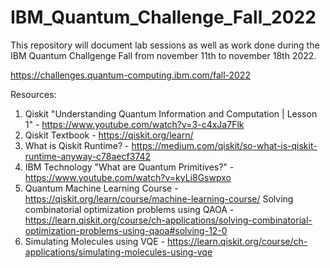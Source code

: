 # IBM_Quantum_Challenge_Fall_2022
This repository will document lab sessions as well as work done during the IBM Quantum Challgenge Fall from november 11th to november 18th 2022.

https://challenges.quantum-computing.ibm.com/fall-2022

Resources:
1) Qiskit "Understanding Quantum Information and Computation | Lesson 1" - https://www.youtube.com/watch?v=3-c4xJa7Flk
2) Qiskit Textbook - https://qiskit.org/learn/
3) What is Qiskit Runtime? - https://medium.com/qiskit/so-what-is-qiskit-runtime-anyway-c78aecf3742
4) IBM Technology "What are Quantum Primitives?" - https://www.youtube.com/watch?v=kyLi8Gswpxo
5) Quantum Machine Learning Course - https://qiskit.org/learn/course/machine-learning-course/
Solving combinatorial optimization problems using QAOA - https://learn.qiskit.org/course/ch-applications/solving-combinatorial-optimization-problems-using-qaoa#solving-12-0
6) Simulating Molecules using VQE - https://learn.qiskit.org/course/ch-applications/simulating-molecules-using-vqe
